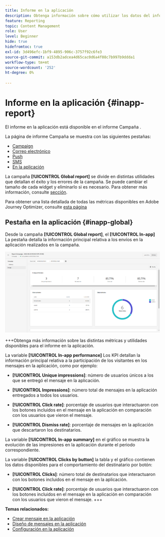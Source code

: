 ```yaml
---
title: Informe en la aplicación
description: Obtenga información sobre cómo utilizar los datos del informe en la aplicación
feature: Reporting
topic: Content Management
role: User
level: Beginner
hide: true
hidefromtoc: true
exl-id: 3d496efc-1bf9-4895-906c-3757f92c6fe3
source-git-commit: a153db2adcea4d65cac0d6a4f08c7b997b9ddda1
workflow-type: tm+mt
source-wordcount: '252'
ht-degree: 0%

---
```


# Informe en la aplicación {#inapp-report}

El informe en la aplicación está disponible en el informe Campaña .

La página de informe Campaña se muestra con las siguientes pestañas:

* [Campaign](../reports/campaign-global-report.md#campaign-live)
* [Correo electrónico](../reports/campaign-global-report.md#email-live)
* [Push](../reports/campaign-global-report.md#push-live)
* [SMS](../reports/campaign-global-report.md#sms-live)
* [En la aplicación](#in-app-global)

La campaña **[!UICONTROL Global report]** se divide en distintas utilidades que detallan el éxito y los errores de la campaña. Se puede cambiar el tamaño de cada widget y eliminarlo si es necesario. Para obtener más información, consulte [sección](../reports/global-report.md#modify-dashboard).

Para obtener una lista detallada de todas las métricas disponibles en Adobe Journey Optimizer, consulte [esta página](../reports/global-report.md#list-of-components-global.md)

## Pestaña en la aplicación {#inapp-global}

Desde la campaña **[!UICONTROL Global report]**, el **[!UICONTROL In-app]** La pestaña detalla la información principal relativa a los envíos en la aplicación realizados en la campaña.

![](assets/campaign_report_global_6.png)

+++Obtenga más información sobre las distintas métricas y utilidades disponibles para el informe en la aplicación.

La variable **[!UICONTROL In-app performance]** Los KPI detallan la información principal relativa a la participación de los visitantes en los mensajes en la aplicación, como por ejemplo:

* **[!UICONTROL Unique impressions]**: número de usuarios únicos a los que se entregó el mensaje en la aplicación.

* **[!UICONTROL Impressions]**: número total de mensajes en la aplicación entregados a todos los usuarios.

* **[!UICONTROL Click rate]**: porcentaje de usuarios que interactuaron con los botones incluidos en el mensaje en la aplicación en comparación con los usuarios que vieron el mensaje.

* **[!UICONTROL Dismiss rate]**: porcentaje de mensajes en la aplicación que descartaron los destinatarios.

La variable **[!UICONTROL In-app summary]** en el gráfico se muestra la evolución de las impresiones en la aplicación durante el periodo correspondiente.

La variable **[!UICONTROL Clicks by button]** la tabla y el gráfico contienen los datos disponibles para el comportamiento del destinatario por botón:

* **[!UICONTROL Clicks]**: número total de destinatarios que interactuaron con los botones incluidos en el mensaje en la aplicación.

* **[!UICONTROL Click rate]**: porcentaje de usuarios que interactuaron con los botones incluidos en el mensaje en la aplicación en comparación con los usuarios que vieron el mensaje.
+++

**Temas relacionados:**

* [Crear mensaje en la aplicación](../in-app/create-in-app.md)
* [Diseño de mensajes en la aplicación](../in-app/design-in-app.md)
* [Configuración en la aplicación](../in-app/inapp-configuration.md)
